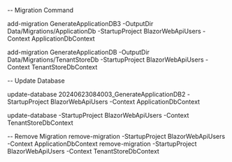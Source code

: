 -- Migration Command

add-migration GenerateApplicationDB3 -OutputDir  Data/Migrations/ApplicationDb  -StartupProject BlazorWebApiUsers -Context ApplicationDbContext

add-migration GenerateApplicationDB -OutputDir  Data/Migrations/TenantStoreDb  -StartupProject BlazorWebApiUsers -Context TenantStoreDbContext


-- Update Database

update-database 20240623084003_GenerateApplicationDB2 -StartupProject BlazorWebApiUsers  -Context ApplicationDbContext


update-database -StartupProject BlazorWebApiUsers  -Context TenantStoreDbContext



-- Remove Migration
remove-migration  -StartupProject BlazorWebApiUsers -Context ApplicationDbContext
remove-migration  -StartupProject BlazorWebApiUsers -Context TenantStoreDbContext

